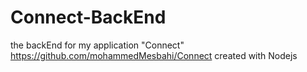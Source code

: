 # Connect-BackEnd
the backEnd for my application "Connect" https://github.com/mohammedMesbahi/Connect
created with Nodejs
